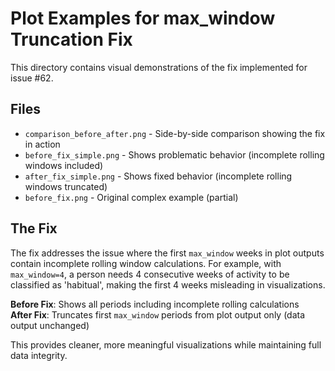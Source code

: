 # Plot Examples for max_window Truncation Fix

This directory contains visual demonstrations of the fix implemented for issue #62.

## Files

- `comparison_before_after.png` - Side-by-side comparison showing the fix in action
- `before_fix_simple.png` - Shows problematic behavior (incomplete rolling windows included)  
- `after_fix_simple.png` - Shows fixed behavior (incomplete rolling windows truncated)
- `before_fix.png` - Original complex example (partial)

## The Fix

The fix addresses the issue where the first `max_window` weeks in plot outputs contain incomplete rolling window calculations. For example, with `max_window=4`, a person needs 4 consecutive weeks of activity to be classified as 'habitual', making the first 4 weeks misleading in visualizations.

**Before Fix**: Shows all periods including incomplete rolling calculations  
**After Fix**: Truncates first `max_window` periods from plot output only (data output unchanged)

This provides cleaner, more meaningful visualizations while maintaining full data integrity.